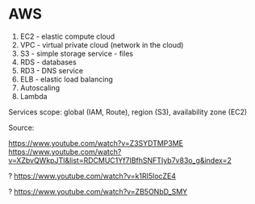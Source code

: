 # AWS

1. EC2 - elastic compute cloud
2. VPC - virtual private cloud (network in the cloud)
3. S3 - simple storage service - files
4. RDS - databases
5. RD3 - DNS service
6. ELB - elastic load balancing
7. Autoscaling
8. Lambda

Services scope: global (IAM, Route), region (S3), availability zone (EC2)


Source:

https://www.youtube.com/watch?v=Z3SYDTMP3ME
https://www.youtube.com/watch?v=XZbvQWkpJTI&list=RDCMUC1Yf7IBfhSNFTIyb7v83o_g&index=2

?
https://www.youtube.com/watch?v=k1RI5locZE4

?
https://www.youtube.com/watch?v=ZB5ONbD_SMY